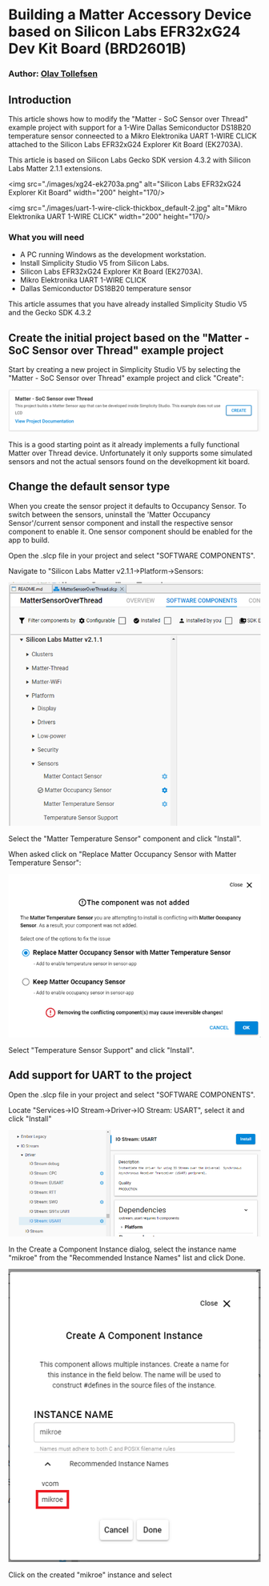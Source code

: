 # Building a Matter Accessory Device based on Silicon Labs EFR32xG24 Dev Kit Board (BRD2601B)
### Author: [Olav Tollefsen](https://www.linkedin.com/in/olavtollefsen/)

## Introduction

This article shows how to modify the "Matter - SoC Sensor over Thread" example project with support for a 1-Wire Dallas Semiconductor DS18B20 temperature sensor conneected to a Mikro Elektronika UART 1-WIRE CLICK attached to the Silicon Labs EFR32xG24 Explorer Kit Board (EK2703A).

This article is based on Silicon Labs Gecko SDK version 4.3.2 with Silicon Labs Matter 2.1.1 extensions.


<img src="./images/xg24-ek2703a.png" alt="Silicon Labs EFR32xG24 Explorer Kit Board" width="200" height="170/>

<img src="./images/uart-1-wire-click-thickbox_default-2.jpg" alt="Mikro Elektronika UART 1-WIRE CLICK" width="200" height="170/>

### What you will need

- A PC running Windows as the development workstation.
- Install Simplicity Studio V5 from Silicon Labs.
- Silicon Labs EFR32xG24 Explorer Kit Board (EK2703A).
- Mikro Elektronika UART 1-WIRE CLICK
- Dallas Semiconductor DS18B20 temperature sensor

This article assumes that you have already installed Simplicity Studio V5 and the Gecko SDK 4.3.2

## Create the initial project based on the "Matter - SoC Sensor over Thread" example project

Start by creating a new project in Simplicity Studio V5 by selecting the "Matter - SoC Sensor over Thread" example project and click "Create":

![Matter - SoC Sensor over Thread Example Project](./images/matter-sensor-thread-example-project.png)

This is a good starting point as it already implements a fully functional Matter over Thread device. Unfortunately it only supports some simulated sensors and not the actual sensors found on the develkopment kit board.

## Change the default sensor type

When you create the sensor project it defaults to Occupancy Sensor. To switch between
the sensors, uninstall the 'Matter Occupancy Sensor'/current sensor component and install the
respective sensor component to enable it. One sensor component should be enabled for the app to build.

Open the .slcp file in your project and select "SOFTWARE COMPONENTS".

Navigate to "Silicon Labs Matter v2.1.1->Platform->Sensors:

![Sensor Components](./images/platform-sensor-components.png)

Select the "Matter Temperature Sensor" component and click "Install".

When asked click on "Replace Matter Occupancy Sensor with Matter Temperature Sensor":

![Replace Matter Occupancy Sensor](./images/replace-occupancy-sensor-component.png)

Select "Temperature Sensor Support" and click "Install".

## Add support for UART to the project

Open the .slcp file in your project and select "SOFTWARE COMPONENTS".

Locate "Services->IO Stream->Driver->IO Stream: USART", select it and click "Install"

![IO Stream: USART](./images/io_stream_usart_install.png)

In the Create a Component Instance dialog, select the instance name "mikroe" from the "Recommended Instance Names" list and click Done.

![IO Stream: USART](./images/create-uart-instance.png)

Click on the created "mikroe" instance and select 

